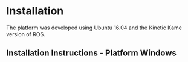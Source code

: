 
Installation
===============

The platform was developed using Ubuntu 16.04 and the Kinetic Kame version of ROS.

Installation Instructions - Platform Windows
---------------------------------------------------------


